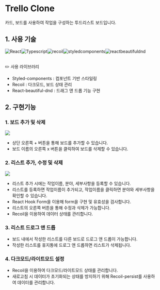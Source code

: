 # Trello Clone
 카드, 보드를 사용하여 작업을 구성하는 투드리스트 보드입니다.

## 1. 사용 기술
<div style="display:flex">
  <img alt="React" src="https://img.shields.io/badge/React-61DAFB.svg?&style=for-the-badge&logo=React&logoColor=black"/>
  <img alt="Typescript" src="https://img.shields.io/badge/Typescript-3178C6?style=for-the-badge&logo=typescript&logoColor=black"/>
  <img alt="recoil" src="https://img.shields.io/badge/Recoil-3578E5?style=for-the-badge&logo=recoil&logoColor=black"/>
  <img alt="styledcomponents" src="https://img.shields.io/badge/styledcomponents-DB7093.svg?&style=for-the-badge&logo=styledcomponents&logoColor=black"/>
  <img alt="reactbeautifuldnd" src="https://img.shields.io/badge/React--beautiful--dnd-007396?style=for-the-badge&logo=reactbeautifuldnd&logoColor=white"/>
</div>

<br/>

✏️ 사용 라이브러리
- Styled-components : 컴포넌트 기반 스타일링
- Recoil : 다크모드, 보드 상태 관리
- React-beautiful-dnd : 드래그 앤 드롭 기능 구현

## 2. 구현기능
### 1. 보드 추가 및 삭제
<img src="https://github.com/hyeonjy/react-trello/assets/86361624/9b40dbae-2d0e-457a-a239-0113d72a948b" />  

- 상단 오른쪽 + 버튼을 통해 보드를 추가할 수 있습니다.
- 보드 이름의 오른쪽 x 버튼을 클릭하여 보드를 삭제할 수 있습니다. 
### 2. 리스트 추가, 수정 및 삭제
<img src="https://github.com/hyeonjy/react-trello/assets/86361624/64c1f1a2-aa3e-4153-a859-2904cd37c52a" />  

- 리스트 추가 시에는 작업이름, 분야, 세부사항을 등록할 수 있습니다.
- 리스트를 등록하면 작업이름이 추가되고, 작업이름을 클릭하면 분야와 세부사항을 확인할 수 있습니다.
- React Hook Form을 이용해 form을 구현 및 유효성을 검사합니다.
- 리스트의 오른쪽 버튼을 통해 수정과 삭제가 가능합니다.
- Recoil을 이용하여 데이터 상태를 관리합니다.
### 3. 리스트 드로그 앤 드롭
- 보드 내에서 작성한 리스트를 다른 보드로 드로그 앤 드롭이 가능합니다.
- 작성한 리스트를 휴지통에 드로그 앤 드롭하면 리스트가 삭제됩니다.
  
### 4. 다크모드/라이트모드 설정
- Recoil을 이용하여 다크모드/라이트모드 상태를 관리합니다.
- 새로고침 시 데이터가 초기화되는 상태를 방지하기 위해 Recoil-persist를 사용하여 데이터를 관리합니다.
